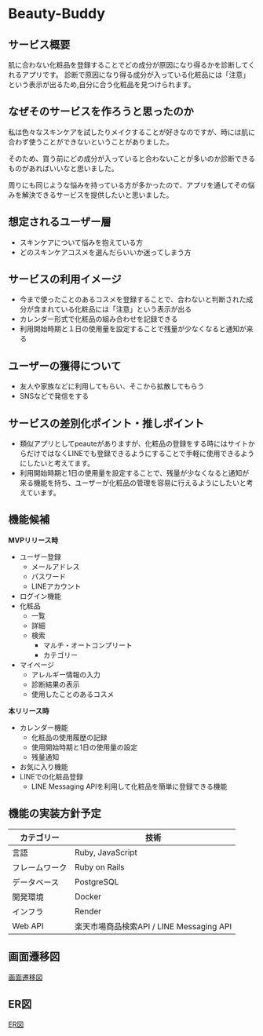 # Beauty-Buddy
## サービス概要
肌に合わない化粧品を登録することでどの成分が原因になり得るかを診断してくれるアプリです。
診断で原因になり得る成分が入っている化粧品には「注意」という表示が出るため,自分に合う化粧品を見つけられます。

## なぜそのサービスを作ろうと思ったのか

私は色々なスキンケアを試したりメイクすることが好きなのですが、時には肌に合わず使うことができないということがありました。

そのため、買う前にどの成分が入っていると合わないことが多いのか診断できるものがあればいいなと思いました。

周りにも同じような悩みを持っている方が多かったので、アプリを通してその悩みを解決できるサービスを提供したいと思いました。

## 想定されるユーザー層

- スキンケアについて悩みを抱えている方
- どのスキンケアコスメを選んだらいいか迷ってしまう方

## **サービスの利用イメージ**

- 今まで使ったことのあるコスメを登録することで、合わないと判断された成分が含まれている化粧品には「注意」という表示が出る
- カレンダー形式で化粧品の組み合わせを記録できる
- 利用開始時期と１日の使用量を設定することで残量が少なくなると通知が来る

## **ユーザーの獲得について**

- 友人や家族などに利用してもらい、そこから拡散してもらう
- SNSなどで発信をする

## **サービスの差別化ポイント・推しポイント**

- 類似アプリとしてpeauteがありますが、化粧品の登録をする時にはサイトからだけではなくLINEでも登録できるようにすることで手軽に使用できるようにしたいと考えてます。
- 利用開始時期と1日の使用量を設定することで、残量が少なくなると通知が来る機能を持ち、ユーザーが化粧品の管理を容易に行えるようにしたいと考えています。

## **機能候補**

**MVPリリース時**

- ユーザー登録
    - メールアドレス
    - パスワード
    - LINEアカウント
- ログイン機能
- 化粧品
    - 一覧
    - 詳細
    - 検索
        - マルチ・オートコンプリート
        - カテゴリー
- マイページ
    - アレルギー情報の入力
    - 診断結果の表示
    - 使用したことのあるコスメ

**本リリース時**

- カレンダー機能
    - 化粧品の使用履歴の記録
    - 使用開始時期と1日の使用量の設定
    - 残量通知
- お気に入り機能
- LINEでの化粧品登録
    - LINE Messaging APIを利用して化粧品を簡単に登録できる機能

## **機能の実装方針予定**
|カテゴリー|技術|
| ----|----|
|言語|Ruby, JavaScript|
|フレームワーク|Ruby on Rails|
|データベース|PostgreSQL|
|開発環境|Docker|
|インフラ|Render|
|Web API|楽天市場商品検索API / LINE Messaging API|

## 画面遷移図
[画面遷移図](https://www.figma.com/design/NGxB66DrYIOhnE8fVl6EGL/beauty-buddy?m=auto&t=ClRXHPxFz6QmVj1u-6)

## ER図
[ER図](https://drive.google.com/file/d/1e4hDFw3oaqtzliBQlLk4whhhqqjM8UrG/view?usp=sharing)
